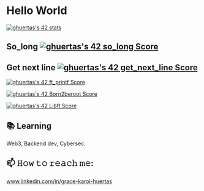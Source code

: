 # Hello World 

[![ghuertas's 42 stats](https://badge42.vercel.app/api/v2/cl6z6v8ln01190gmmomc0sqi9/stats?cursusId=21&coalitionId=66)](https://github.com/JaeSeoKim/badge42)
## So_long [![ghuertas's 42 so_long Score](https://badge42.vercel.app/api/v2/cl6z6v8ln01190gmmomc0sqi9/project/2644047)](https://github.com/JaeSeoKim/badge42)

## Get next line [![ghuertas's 42 get_next_line Score](https://badge42.vercel.app/api/v2/cl6z6v8ln01190gmmomc0sqi9/project/2592176)](https://github.com/JaeSeoKim/badge42)

[![ghuertas's 42 ft_printf Score](https://badge42.vercel.app/api/v2/cl6z6v8ln01190gmmomc0sqi9/project/2585017)](https://github.com/JaeSeoKim/badge42)

[![ghuertas's 42 Born2beroot Score](https://badge42.vercel.app/api/v2/cl6z6v8ln01190gmmomc0sqi9/project/2563138)](https://github.com/JaeSeoKim/badge42)

[![ghuertas's 42 Libft Score](https://badge42.vercel.app/api/v2/cl6z6v8ln01190gmmomc0sqi9/project/2536424)](https://github.com/JaeSeoKim/badge42)

## 📚 Learning
Web3, Backend dev, Cybersec.

## 📫 𝙷𝚘𝚠 𝚝𝚘 𝚛𝚎𝚊𝚌𝚑 𝚖𝚎:
www.linkedin.com/in/grace-karol-huertas

<div align="left">
</div>
